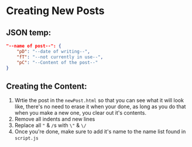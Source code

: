 # Creating New Posts
## JSON temp:
```json
"--name of post--": {
	"pD": "--date of writing--",
	"fT": "--not currently in use--",
	"pC": "--Content of the post--"
}
```
## Creating the Content:
1. Wrtie the post in the `newPost.html` so that you can see what it will look like, there's no need to erase it when your done, as long as you do that when you make a new one, you clear out it's contents.
2. Remove all indents and new lines
3. Replace all  `"` & `/`s with `\"` & `\/`
4. Once you're done, make sure to add it's name to the name list found in `script.js`